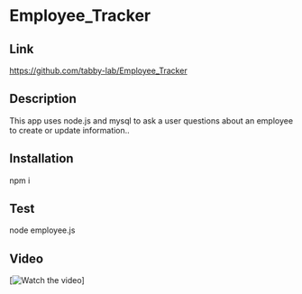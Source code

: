 # Employee_Tracker

## Link
https://github.com/tabby-lab/Employee_Tracker

## Description
This app uses node.js and mysql to ask a user questions about an employee to create or update information..
## Installation
npm i

## Test
node employee.js

## Video
[![Watch the video](https://drive.google.com/file/d/1e8n-0t578Bej5gXyKU_xJTDXe74CAOnr/preview")]





